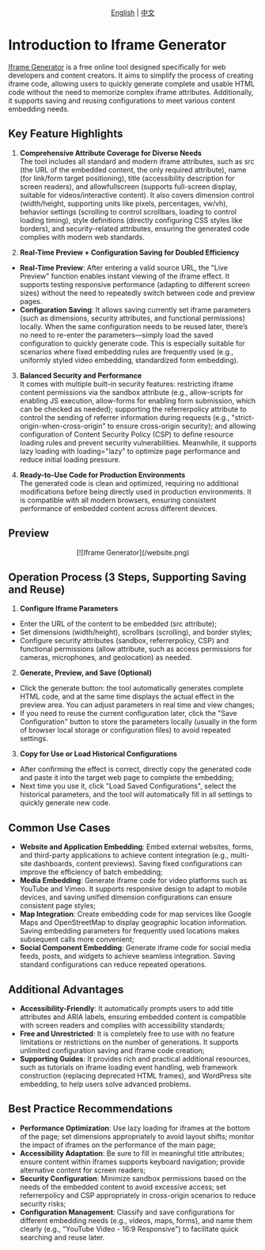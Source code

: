 <div align="center">
  <a href="/README.md">English</a> | <a href="config/ZH_README.md">中文</a>
</div>

# Introduction to Iframe Generator
[Iframe Generator](https://iframe-generator.net/) is a free online tool designed specifically for web developers and content creators. It aims to simplify the process of creating iframe code, allowing users to quickly generate complete and usable HTML code without the need to memorize complex iframe attributes. Additionally, it supports saving and reusing configurations to meet various content embedding needs.


## Key Feature Highlights
1. **Comprehensive Attribute Coverage for Diverse Needs**  
The tool includes all standard and modern iframe attributes, such as src (the URL of the embedded content, the only required attribute), name (for link/form target positioning), title (accessibility description for screen readers), and allowfullscreen (supports full-screen display, suitable for videos/interactive content). It also covers dimension control (width/height, supporting units like pixels, percentages, vw/vh), behavior settings (scrolling to control scrollbars, loading to control loading timing), style definitions (directly configuring CSS styles like borders), and security-related attributes, ensuring the generated code complies with modern web standards.

2. **Real-Time Preview + Configuration Saving for Doubled Efficiency**  
- **Real-Time Preview**: After entering a valid source URL, the "Live Preview" function enables instant viewing of the iframe effect. It supports testing responsive performance (adapting to different screen sizes) without the need to repeatedly switch between code and preview pages.  
- **Configuration Saving**: It allows saving currently set iframe parameters (such as dimensions, security attributes, and functional permissions) locally. When the same configuration needs to be reused later, there’s no need to re-enter the parameters—simply load the saved configuration to quickly generate code. This is especially suitable for scenarios where fixed embedding rules are frequently used (e.g., uniformly styled video embedding, standardized form embedding).

3. **Balanced Security and Performance**  
It comes with multiple built-in security features: restricting iframe content permissions via the sandbox attribute (e.g., allow-scripts for enabling JS execution, allow-forms for enabling form submission, which can be checked as needed); supporting the referrerpolicy attribute to control the sending of referrer information during requests (e.g., "strict-origin-when-cross-origin" to ensure cross-origin security); and allowing configuration of Content Security Policy (CSP) to define resource loading rules and prevent security vulnerabilities. Meanwhile, it supports lazy loading with loading="lazy" to optimize page performance and reduce initial loading pressure.

4. **Ready-to-Use Code for Production Environments**  
The generated code is clean and optimized, requiring no additional modifications before being directly used in production environments. It is compatible with all modern browsers, ensuring consistent performance of embedded content across different devices.

## Preview
<div align="center">
  [![Iframe Generator](/website.png)
</div>

## Operation Process (3 Steps, Supporting Saving and Reuse)
1. **Configure Iframe Parameters**  
- Enter the URL of the content to be embedded (src attribute);  
- Set dimensions (width/height), scrollbars (scrolling), and border styles;  
- Configure security attributes (sandbox, referrerpolicy, CSP) and functional permissions (allow attribute, such as access permissions for cameras, microphones, and geolocation) as needed.

2. **Generate, Preview, and Save (Optional)**  
- Click the generate button: the tool automatically generates complete HTML code, and at the same time displays the actual effect in the preview area. You can adjust parameters in real time and view changes;  
- If you need to reuse the current configuration later, click the "Save Configuration" button to store the parameters locally (usually in the form of browser local storage or configuration files) to avoid repeated settings.

3. **Copy for Use or Load Historical Configurations**  
- After confirming the effect is correct, directly copy the generated code and paste it into the target web page to complete the embedding;  
- Next time you use it, click "Load Saved Configurations", select the historical parameters, and the tool will automatically fill in all settings to quickly generate new code.


## Common Use Cases
- **Website and Application Embedding**: Embed external websites, forms, and third-party applications to achieve content integration (e.g., multi-site dashboards, content previews). Saving fixed configurations can improve the efficiency of batch embedding;  
- **Media Embedding**: Generate iframe code for video platforms such as YouTube and Vimeo. It supports responsive design to adapt to mobile devices, and saving unified dimension configurations can ensure consistent page styles;  
- **Map Integration**: Create embedding code for map services like Google Maps and OpenStreetMap to display geographic location information. Saving embedding parameters for frequently used locations makes subsequent calls more convenient;  
- **Social Component Embedding**: Generate iframe code for social media feeds, posts, and widgets to achieve seamless integration. Saving standard configurations can reduce repeated operations.


## Additional Advantages
- **Accessibility-Friendly**: It automatically prompts users to add title attributes and ARIA labels, ensuring embedded content is compatible with screen readers and complies with accessibility standards;  
- **Free and Unrestricted**: It is completely free to use with no feature limitations or restrictions on the number of generations. It supports unlimited configuration saving and iframe code creation;  
- **Supporting Guides**: It provides rich and practical additional resources, such as tutorials on iframe loading event handling, web framework construction (replacing deprecated HTML frames), and WordPress site embedding, to help users solve advanced problems.


## Best Practice Recommendations
- **Performance Optimization**: Use lazy loading for iframes at the bottom of the page; set dimensions appropriately to avoid layout shifts; monitor the impact of iframes on the performance of the main page;  
- **Accessibility Adaptation**: Be sure to fill in meaningful title attributes; ensure content within iframes supports keyboard navigation; provide alternative content for screen readers;  
- **Security Configuration**: Minimize sandbox permissions based on the needs of the embedded content to avoid excessive access; set referrerpolicy and CSP appropriately in cross-origin scenarios to reduce security risks;  
- **Configuration Management**: Classify and save configurations for different embedding needs (e.g., videos, maps, forms), and name them clearly (e.g., "YouTube Video - 16:9 Responsive") to facilitate quick searching and reuse later.